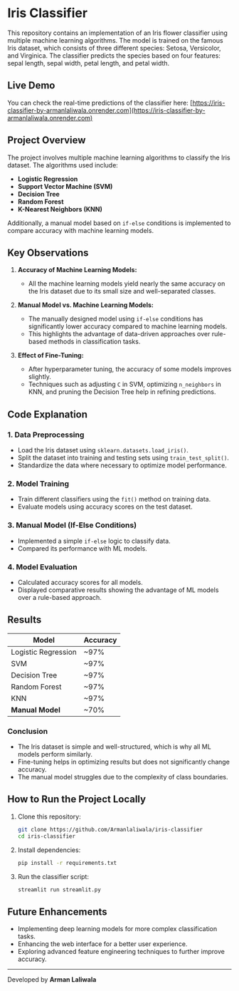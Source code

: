 # Iris Classifier

This repository contains an implementation of an Iris flower classifier using multiple machine learning algorithms. The model is trained on the famous Iris dataset, which consists of three different species: Setosa, Versicolor, and Virginica. The classifier predicts the species based on four features: sepal length, sepal width, petal length, and petal width.

## Live Demo
You can check the real-time predictions of the classifier here:
[https://iris-classifier-by-armanlaliwala.onrender.com](https://iris-classifier-by-armanlaliwala.onrender.com)

## Project Overview
The project involves multiple machine learning algorithms to classify the Iris dataset. The algorithms used include:
- **Logistic Regression**
- **Support Vector Machine (SVM)**
- **Decision Tree**
- **Random Forest**
- **K-Nearest Neighbors (KNN)**

Additionally, a manual model based on `if-else` conditions is implemented to compare accuracy with machine learning models.

## Key Observations
1. **Accuracy of Machine Learning Models:**
   - All the machine learning models yield nearly the same accuracy on the Iris dataset due to its small size and well-separated classes.
   
2. **Manual Model vs. Machine Learning Models:**
   - The manually designed model using `if-else` conditions has significantly lower accuracy compared to machine learning models.
   - This highlights the advantage of data-driven approaches over rule-based methods in classification tasks.
   
3. **Effect of Fine-Tuning:**
   - After hyperparameter tuning, the accuracy of some models improves slightly.
   - Techniques such as adjusting `C` in SVM, optimizing `n_neighbors` in KNN, and pruning the Decision Tree help in refining predictions.

## Code Explanation
### 1. Data Preprocessing
- Load the Iris dataset using `sklearn.datasets.load_iris()`.
- Split the dataset into training and testing sets using `train_test_split()`.
- Standardize the data where necessary to optimize model performance.

### 2. Model Training
- Train different classifiers using the `fit()` method on training data.
- Evaluate models using accuracy scores on the test dataset.

### 3. Manual Model (If-Else Conditions)
- Implemented a simple `if-else` logic to classify data.
- Compared its performance with ML models.

### 4. Model Evaluation
- Calculated accuracy scores for all models.
- Displayed comparative results showing the advantage of ML models over a rule-based approach.

## Results
| Model                 | Accuracy |
|----------------------|----------|
| Logistic Regression | ~97%     |
| SVM                 | ~97%     |
| Decision Tree       | ~97%     |
| Random Forest       | ~97%     |
| KNN                 | ~97%     |
| **Manual Model**    | ~70%     |

### Conclusion
- The Iris dataset is simple and well-structured, which is why all ML models perform similarly.
- Fine-tuning helps in optimizing results but does not significantly change accuracy.
- The manual model struggles due to the complexity of class boundaries.

## How to Run the Project Locally
1. Clone this repository:
   ```bash
   git clone https://github.com/Armanlaliwala/iris-classifier
   cd iris-classifier
   ```
2. Install dependencies:
   ```bash
   pip install -r requirements.txt
   ```
3. Run the classifier script:
   ```bash
   streamlit run streamlit.py
   ```

## Future Enhancements
- Implementing deep learning models for more complex classification tasks.
- Enhancing the web interface for a better user experience.
- Exploring advanced feature engineering techniques to further improve accuracy.

---
Developed by **Arman Laliwala**

